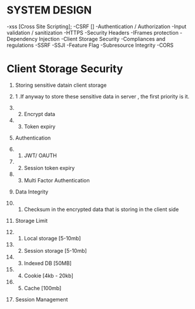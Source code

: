 SYSTEM DESIGN
=============

-xss [Cross Site Scripting];
-CSRF []
-Authentication / Authorization
-Input validation / sanitization
-HTTPS
-Security Headers
-IFrames protection
-Dependency Injection
-Client Storage Security
-Compliances and regulations
-SSRF
-SSJI
-Feature Flag
-Subresource Integrity
-CORS




Client Storage Security
==========================

1. Storing sensitive datain client storage
 
1. 1 .If anyway to store these sensitive data in server , the first priority is it.

1. 2. Encrypt data

1. 3. Token expiry

2. Authentication

2. 1. JWT/ OAUTH

2. 2. Session token expiry

2. 3. Multi Factor Authentication

3. Data Integrity

3. 1. Checksum in the encrypted data that is storing in the client side

4. Storage Limit

4. 1. Local storage [5-10mb]

4. 2. Session storage [5-10mb]

4. 3. Indexed DB [50MB]

4. 4. Cookie [4kb - 20kb]

4. 5. Cache [100mb]

5. Session Management